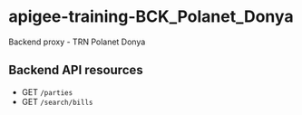# apigee-training-BCK_Polanet_Donya
Backend proxy - TRN Polanet Donya

## Backend API resources
* GET `/parties`
* GET `/search/bills`

